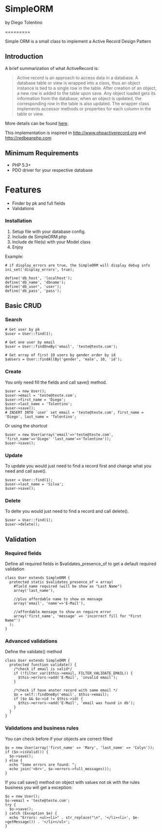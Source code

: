 # SimpleORM #

by Diego Tolentino

=========

Simple ORM is a small class to implement a Active Record Design Pattern

## Introduction ##
A brief summarization of what ActiveRecord is:

> Active record is an approach to access data in a database. A database table or view is wrapped into a class,
> thus an object instance is tied to a single row in the table. After creation of an object, a new row is added to
> the table upon save. Any object loaded gets its information from the database; when an object is updated, the
> corresponding row in the table is also updated. The wrapper class implements accessor methods or properties for
> each column in the table or view.

More details can be found [here](http://en.wikipedia.org/wiki/Active_record_pattern).


This implementation is inspired in http://www.phpactiverecord.org and http://redbeanphp.com 

## Minimum Requirements ##

- PHP 5.3+
- PDO driver for your respective database

# Features ##

- Finder by pk and full fields
- Validations

### Installation ##

1. Setup file with your database config.
2. Include de SimpleORM.php
3. Include de file(s) with your Model class
3. Enjoy

Example:

    # if display_errors are true, the SimpleORM will display debug info
    ini_set('display_errors', true);
     
    define('db_host', 'localhost');
    define('db_name', 'dbname');
    define('db_user', 'user');
    define('db_pass', 'pass');

## Basic CRUD ##

### Search ###
    # Get user by pk
    $user = User::find(1);

    # Get one user by email
    $user = User::findOneBy('email', 'teste@teste.com');
  
    # Get array of first 10 users by gender order by id
    $aUsers = User::findAllBy('gender', 'male', 10, 'id');

### Create ###
You only need fill the fields and call save() method.

    $user = new User();
    $user->email = 'teste@teste.com';
    $user->first_name = 'Diego';
    $user->last_name = 'Tolentino';
    $user->save();
    # INSERT INTO `user` set email = 'teste@teste.com', first_name = 'Diego', last_name = 'Tolentino';

Or using the shortcut

    $user = new User(array('email'=>'teste@teste.com', 'first_name'=>'Diego' 'last_name'=>'Tolentino'));
    $user->save();

### Update ###
To update you would just need to find a record first and change what you need and call save().

    $user = User::find(1);
    $user->last_name = 'Silva';
    $user->save();
  
### Delete ###
To delte you would just need to find a record and call delete().

    $user = User::find(1);
    $user->delete();


## Validation ##
### Required fields ###
Define all required fields in $validates_presence_of to get a default required validation

    class User extends SimpleORM {
      protected static $validates_presence_of = array(
        #field name required (will be show as "Last Name")
        array('last_name'),
  
        //plus affordable name to show on mensage
        array('email', 'name'=>'E-Mail'),
  
        //affordable mensage to show on require error
        array('first_name', 'message' => 'incorrect fill for "First Name"')
      );
    }
    
### Advanced validations ###
Define the validate() method

    class User extends SimpleORM {
      protected function validate() {
        /*check if email is valid*/ 
        if (!filter_var($this->email, FILTER_VALIDATE_EMAIL)) {
          $this->errors->add('E-Mail', 'invalid email');
        }
        
        /*check if have anoter record with same email */
        $o = self::findOneBy('email', $this->email);
        if ($o && $o->id != $this->id) {
          $this->errors->add('E-Mail', 'email was found in db');
        }
      }
    }

### Validations and business rules ###
You can check before if your objects are correct filled

    $o = new User(array('first_name' => 'Mary', 'last_name' => 'Colyn'));
    if ($o->isValid()) {
      $o->save();
    } else {
      echo "Some errors are found: ";
      echo join('<br>', $o->errors->full_messages());
    }

If you call save() method on object with values not ok with the rules business you will get a exception:

    $o = new User();
    $o->email = 'teste@teste.com';
    try {
      $o->save();
    } catch (Exception $e) {
      echo "Errors: <ul><li>" . str_replace("\n", '</li><li>', $e->getMessage()) . '</li></ul>';
    }